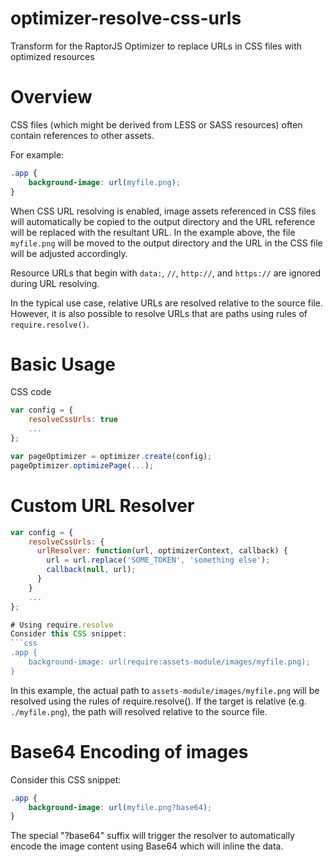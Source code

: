 optimizer-resolve-css-urls
==========================

Transform for the RaptorJS Optimizer to replace URLs in CSS files with optimized resources

# Overview
CSS files (which might be derived from LESS or SASS resources) often contain references to other assets.

For example:
```css
.app {
    background-image: url(myfile.png);
}
```

When CSS URL resolving is enabled, image assets referenced in CSS files will automatically
be copied to the output directory and the URL reference will be replaced with the resultant URL.
In the example above, the file `myfile.png` will be moved to the output directory and the URL in the CSS
file will be adjusted accordingly.

Resource URLs that begin with `data:`, `//`, `http://`, and `https://` are ignored during URL resolving.

In the typical use case, relative URLs are resolved relative to the source file. However, it is also possible
to resolve URLs that are paths using rules of `require.resolve()`.


# Basic Usage
CSS code 

```javascript
var config = {
    resolveCssUrls: true
    ...
};

var pageOptimizer = optimizer.create(config);
pageOptimizer.optimizePage(...);
```

# Custom URL Resolver
```javascript
var config = {
    resolveCssUrls: {
      urlResolver: function(url, optimizerContext, callback) {
        url = url.replace('SOME_TOKEN', 'something else');
        callback(null, url);
      }
    }
    ...
};

# Using require.resolve
Consider this CSS snippet:
```css
.app {
    background-image: url(require:assets-module/images/myfile.png);
}
```

In this example, the actual path to `assets-module/images/myfile.png` will
be resolved using the rules of require.resolve(). If the target is relative
(e.g. `./myfile.png`), the path will resolved relative to the source file.

# Base64 Encoding of images
Consider this CSS snippet:
```css
.app {
    background-image: url(myfile.png?base64);
}
```

The special "?base64" suffix will trigger the resolver to automatically encode
the image content using Base64 which will inline the data.
